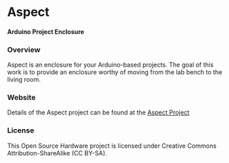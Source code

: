 # Aspect
#### Arduino Project Enclosure

### Overview
Aspect is an enclosure for your Arduino-based projects. The goal of this work is to provide an enclosure worthy of moving from the lab bench to the living room.

### Website
Details of the Aspect project can be found at the [Aspect Project](http://patternbuffer.com/index.php?title=Aspect)

### License
This Open Source Hardware project is licensed under Creative Commons Attribution-ShareAlike (CC BY-SA). 
 

